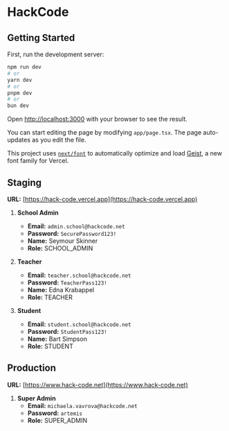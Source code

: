 # HackCode

## Getting Started

First, run the development server:

```bash
npm run dev
# or
yarn dev
# or
pnpm dev
# or
bun dev
```

Open [http://localhost:3000](http://localhost:3000) with your browser to see the result.

You can start editing the page by modifying `app/page.tsx`. The page auto-updates as you edit the file.

This project uses [`next/font`](https://nextjs.org/docs/app/building-your-application/optimizing/fonts) to automatically optimize and load [Geist](https://vercel.com/font), a new font family for Vercel.

## Staging

**URL:** [https://hack-code.vercel.app](https://hack-code.vercel.app)

1. **School Admin**  
   - **Email:** `admin.school@hackcode.net` 
   - **Password:** `SecurePassword123!`
   - **Name:** Seymour Skinner
   - **Role:** SCHOOL_ADMIN

2. **Teacher**  
   - **Email:** `teacher.school@hackcode.net`
   - **Password:** `TeacherPass123!`
   - **Name:** Edna Krabappel
   - **Role:** TEACHER  

3. **Student**  
   - **Email:** `student.school@hackcode.net`
   - **Password:** `StudentPass123!`
   - **Name:** Bart Simpson
   - **Role:** STUDENT


## Production

**URL:** [https://www.hack-code.net](https://www.hack-code.net)

1. **Super Admin**  
   - **Email:** `michaela.vavrova@hackcode.net` 
   - **Password:** `artemis`
   - **Role:** SUPER_ADMIN

